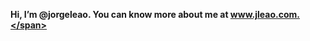 <span style="font-size=6em;font-weight:bold;">Hi, I’m @jorgeleao. You can know more about me at www.jleao.com.</span>
